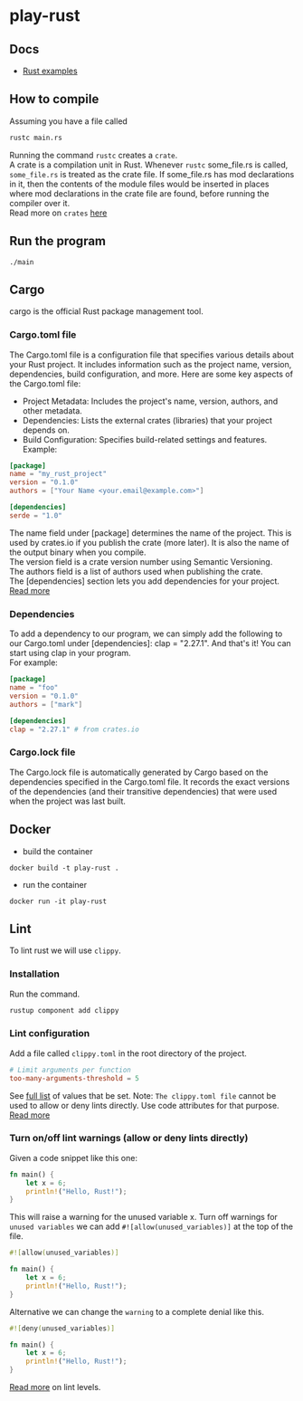 # play-rust
## Docs
- [Rust examples](https://doc.rust-lang.org/rust-by-example/mod.html)

## How to compile
Assuming you have a file called 
```bash
rustc main.rs
```
Running the command `rustc` creates a `crate`.  
A crate is a compilation unit in Rust. Whenever `rustc` some_file.rs is called, `some_file.rs` is treated as the crate file. If some_file.rs has mod declarations in it, then the contents of the module files would be inserted in places where mod declarations in the crate file are found, before running the compiler over it.  
Read more on `crates` [here](https://doc.rust-lang.org/rust-by-example/crates.html)


## Run the program
```
./main
```

## Cargo
cargo is the official Rust package management tool.

### Cargo.toml file
The Cargo.toml file is a configuration file that specifies various details about your Rust project. It includes information such as the project name, version, dependencies, build configuration, and more. Here are some key aspects of the Cargo.toml file:
- Project Metadata: Includes the project's name, version, authors, and other metadata.  
- Dependencies: Lists the external crates (libraries) that your project depends on.  
- Build Configuration: Specifies build-related settings and features.  
Example:
```toml
[package]
name = "my_rust_project"
version = "0.1.0"
authors = ["Your Name <your.email@example.com>"]

[dependencies]
serde = "1.0"
```
The name field under [package] determines the name of the project. This is used by crates.io if you publish the crate (more later). It is also the name of the output binary when you compile.  
The version field is a crate version number using Semantic Versioning.  
The authors field is a list of authors used when publishing the crate.  
The [dependencies] section lets you add dependencies for your project.  
[Read more](https://doc.rust-lang.org/rust-by-example/cargo/deps.html) 

### Dependencies
To add a dependency to our program, we can simply add the following to our Cargo.toml under [dependencies]: clap = "2.27.1". And that's it! You can start using clap in your program.  
For example:
```toml
[package]
name = "foo"
version = "0.1.0"
authors = ["mark"]

[dependencies]
clap = "2.27.1" # from crates.io
```

### Cargo.lock file
The Cargo.lock file is automatically generated by Cargo based on the dependencies specified in the Cargo.toml file. It records the exact versions of the dependencies (and their transitive dependencies) that were used when the project was last built.

## Docker
- build the container
```
docker build -t play-rust .
```
- run the container
```
docker run -it play-rust
```

## Lint
To lint rust we will use `clippy`.

### Installation
Run the command.
```bash
rustup component add clippy
```

### Lint configuration
Add a file called `clippy.toml` in the root directory of the project.
```toml
# Limit arguments per function
too-many-arguments-threshold = 5
```
See [full list](https://doc.rust-lang.org/nightly/clippy/lint_configuration.html) of values that be set.
Note: `The clippy.toml file` cannot be used to allow or deny lints directly. Use code attributes for that purpose.
[Read more](https://doc.rust-lang.org/nightly/clippy/lint_configuration.html)


### Turn on/off lint warnings (allow or deny lints directly)
Given a code snippet like this one:
```rust
fn main() {
    let x = 6;
    println!("Hello, Rust!");
}
```
This will raise a warning for the unused variable x. Turn off warnings for `unused variables` we can add `#![allow(unused_variables)]` at the top of the file.
```rust
#![allow(unused_variables)]

fn main() {
    let x = 6;
    println!("Hello, Rust!");
}
```
Alternative we can change the `warning` to a complete denial like this.
```rust
#![deny(unused_variables)]

fn main() {
    let x = 6;
    println!("Hello, Rust!");
}
```
[Read more](https://doc.rust-lang.org/rustc/lints/levels.html) on lint levels.
